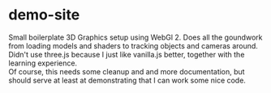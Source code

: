 # demo-site
Small boilerplate 3D Graphics setup using WebGl 2. Does all the goundwork from loading models and shaders to tracking objects and cameras around.  
Didn't use three.js because I just like vanilla.js better, together with the learning experience.  
Of course, this needs some cleanup and and more documentation, but should serve at least at demonstrating that I can work some nice code.  
